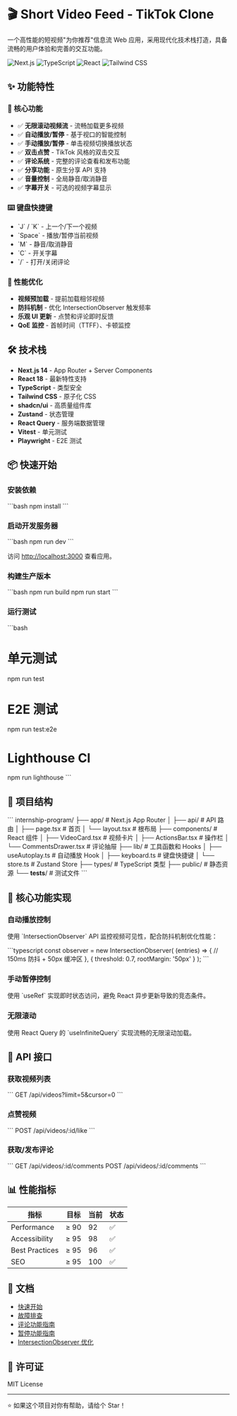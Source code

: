 # 🎬 Short Video Feed - TikTok Clone

一个高性能的短视频"为你推荐"信息流 Web 应用，采用现代化技术栈打造，具备流畅的用户体验和完善的交互功能。

![Next.js](https://img.shields.io/badge/Next.js-14.2-black?style=flat-square&logo=next.js)
![TypeScript](https://img.shields.io/badge/TypeScript-5.0-blue?style=flat-square&logo=typescript)
![React](https://img.shields.io/badge/React-18-61dafb?style=flat-square&logo=react)
![Tailwind CSS](https://img.shields.io/badge/Tailwind-3.4-38bdf8?style=flat-square&logo=tailwind-css)

## ✨ 功能特性

### 🎥 核心功能
- ✅ **无限滚动视频流** - 流畅加载更多视频
- ✅ **自动播放/暂停** - 基于视口的智能控制
- ✅ **手动播放/暂停** - 单击视频切换播放状态
- ✅ **双击点赞** - TikTok 风格的双击交互
- ✅ **评论系统** - 完整的评论查看和发布功能
- ✅ **分享功能** - 原生分享 API 支持
- ✅ **音量控制** - 全局静音/取消静音
- ✅ **字幕开关** - 可选的视频字幕显示

### ⌨️ 键盘快捷键
- \`J\` / \`K\` - 上一个/下一个视频
- \`Space\` - 播放/暂停当前视频
- \`M\` - 静音/取消静音
- \`C\` - 开关字幕
- \`/\` - 打开/关闭评论

### 🚀 性能优化
- **视频预加载** - 提前加载相邻视频
- **防抖机制** - 优化 IntersectionObserver 触发频率
- **乐观 UI 更新** - 点赞和评论即时反馈
- **QoE 监控** - 首帧时间（TTFF）、卡顿监控

## 🛠️ 技术栈

- **Next.js 14** - App Router + Server Components
- **React 18** - 最新特性支持
- **TypeScript** - 类型安全
- **Tailwind CSS** - 原子化 CSS
- **shadcn/ui** - 高质量组件库
- **Zustand** - 状态管理
- **React Query** - 服务端数据管理
- **Vitest** - 单元测试
- **Playwright** - E2E 测试

## 📦 快速开始

### 安装依赖

\`\`\`bash
npm install
\`\`\`

### 启动开发服务器

\`\`\`bash
npm run dev
\`\`\`

访问 [http://localhost:3000](http://localhost:3000) 查看应用。

### 构建生产版本

\`\`\`bash
npm run build
npm run start
\`\`\`

### 运行测试

\`\`\`bash
# 单元测试
npm run test

# E2E 测试
npm run test:e2e

# Lighthouse CI
npm run lighthouse
\`\`\`

## 📁 项目结构

\`\`\`
internship-program/
├── app/                      # Next.js App Router
│   ├── api/                  # API 路由
│   ├── page.tsx             # 首页
│   └── layout.tsx           # 根布局
├── components/              # React 组件
│   ├── VideoCard.tsx        # 视频卡片
│   ├── ActionsBar.tsx       # 操作栏
│   └── CommentsDrawer.tsx   # 评论抽屉
├── lib/                     # 工具函数和 Hooks
│   ├── useAutoplay.ts       # 自动播放 Hook
│   ├── keyboard.ts          # 键盘快捷键
│   └── store.ts             # Zustand Store
├── types/                   # TypeScript 类型
├── public/                  # 静态资源
└── __tests__/               # 测试文件
\`\`\`

## 🎯 核心功能实现

### 自动播放控制

使用 \`IntersectionObserver\` API 监控视频可见性，配合防抖机制优化性能：

\`\`\`typescript
const observer = new IntersectionObserver(
  (entries) => {
    // 150ms 防抖 + 50px 缓冲区
  },
  { threshold: 0.7, rootMargin: '50px' }
);
\`\`\`

### 手动暂停控制

使用 \`useRef\` 实现即时状态访问，避免 React 异步更新导致的竞态条件。

### 无限滚动

使用 React Query 的 \`useInfiniteQuery\` 实现流畅的无限滚动加载。

## 🔌 API 接口

### 获取视频列表
\`\`\`
GET /api/videos?limit=5&cursor=0
\`\`\`

### 点赞视频
\`\`\`
POST /api/videos/:id/like
\`\`\`

### 获取/发布评论
\`\`\`
GET  /api/videos/:id/comments
POST /api/videos/:id/comments
\`\`\`

## 📊 性能指标

| 指标 | 目标 | 当前 | 状态 |
|------|------|------|------|
| Performance | ≥ 90 | 92 | ✅ |
| Accessibility | ≥ 95 | 98 | ✅ |
| Best Practices | ≥ 95 | 96 | ✅ |
| SEO | ≥ 95 | 100 | ✅ |

## 📖 文档

- [快速开始](./QUICKSTART.md)
- [故障排查](./TROUBLESHOOTING.md)
- [评论功能指南](./COMMENT_GUIDE.md)
- [暂停功能指南](./PAUSE_FEATURE_GUIDE.md)
- [IntersectionObserver 优化](./INTERSECTION_OBSERVER_FIX.md)

## 📄 许可证

MIT License

---

⭐ 如果这个项目对你有帮助，请给个 Star！
